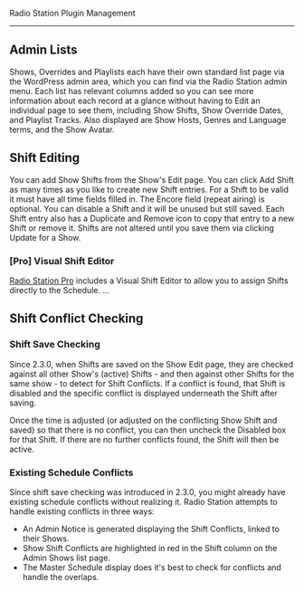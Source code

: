 Radio Station Plugin Management

***

## Admin Lists

Shows, Overrides and Playlists each have their own standard list page via the WordPress admin area, which you can find via the Radio Station admin menu. Each list has relevant columns added so you can see more information about each record at a glance without having to Edit an individual page to see them, including Show Shifts, Show Override Dates, and Playlist Tracks. Also displayed are Show Hosts, Genres and Language terms, and the Show Avatar.

## Shift Editing

You can add Show Shifts from the Show's Edit page. You can click Add Shift as many times as you like to create new Shift entries. For a Shift to be valid it must have all time fields filled in. The Encore field (repeat airing) is optional. You can disable a Shift and it will be unused but still saved. Each Shift entry also has a Duplicate and Remove icon to copy that entry to a new Shift or remove it. Shifts are not altered until you save them via clicking Update for a Show.

### [Pro] Visual Shift Editor

[Radio Station Pro](https://radiostation.pro) includes a Visual Shift Editor to allow you to assign Shifts directly to the Schedule. ...


## Shift Conflict Checking

### Shift Save Checking

Since 2.3.0, when Shifts are saved on the Show Edit page, they are checked against all other Show's (active) Shifts - and then against other Shifts for the same show - to detect for Shift Conflicts. If a conflict is found, that Shift is disabled and the specific conflict is displayed underneath the Shift after saving. 

Once the time is adjusted (or adjusted on the conflicting Show Shift and saved) so that there is no conflict, you can then uncheck the Disabled box for that Shift. If there are no further conflicts found, the Shift will then be active.

### Existing Schedule Conflicts

Since shift save checking was introduced in 2.3.0, you might already have existing schedule conflicts without realizing it. Radio Station attempts to handle existing conflicts in three ways:

* An Admin Notice is generated displaying the Shift Conflicts, linked to their Shows.
* Show Shift Conflicts are highlighted in red in the Shift column on the Admin Shows list page.
* The Master Schedule display does it's best to check for conflicts and handle the overlaps.